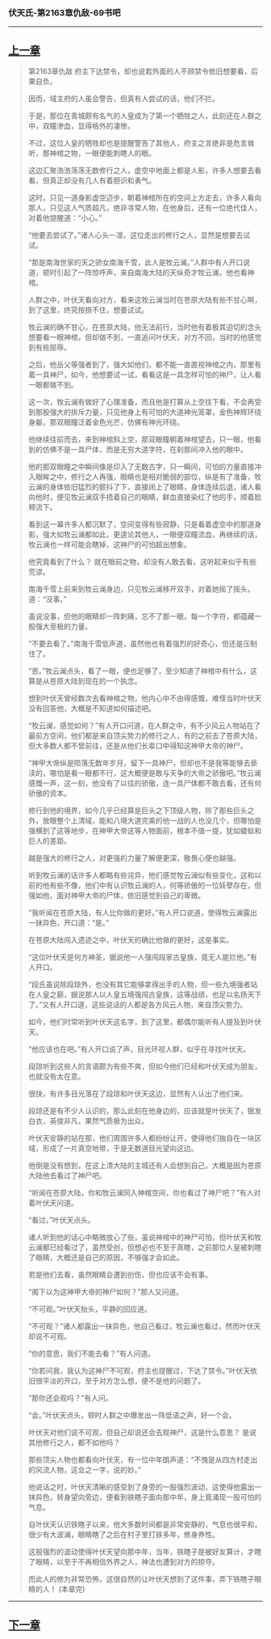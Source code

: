 ### 伏天氏-第2163章仇敌-69书吧

--------
[上一章](./b5af678a620494bf31a385f918aa6092.md)
--------


>
>
>
>第2163章仇敌
>府主下达禁令，却也说若外面的人不顾禁令依旧想要看，后果自负。
>
>因而，域主府的人虽会警告，但真有人尝试的话，他们不拦。
>
>于是，那位在青城颇有名气的人皇成为了第一个牺牲之人，此刻还在人群之中，双瞳渗血，显得格外的凄惨。
>
>不过，这位人皇的牺牲却也是提醒警告了其他人，府主之言绝非是危言耸听，那神棺之物，一眼便能刺瞎人的眼。
>
>这边汇聚浩浩荡荡无数修行之人，虚空中地面上都是人影，许多人想要去看看，但真正却没有几人有着胆识和勇气。
>
>这时，只见一道身影虚空迈步，朝着神棺所在的空间上方走去，许多人看向那人，只见这人气质超凡，绝非寻常人物，在他身后，还有一位绝代佳人，对着他提醒道：“小心。”
>
>“他要去尝试了。”诸人心头一凛，这位走出的修行之人，显然是想要去试试。
>
>“那是南海世家的天之骄女南海千雪，此人是牧云澜。”人群中有人开口说道，顿时引起了一阵惊呼声，来自南海大陆的天纵奇才牧云澜，他也看神棺。
>
>人群之中，叶伏天看向对方，看来这牧云澜当时在苍原大陆有些不甘心啊，到了这里，终究按捺不住，想要试试。
>
>牧云澜的确不甘心，在苍原大陆，他无法前行，当时他有着极其迫切的念头想要看一眼神棺，但却做不到，一直追问叶伏天，对方不回，当时的他感觉到有些屈辱。
>
>之后，他岳父等强者到了，强大如他们，都不能一直直视神棺之内，那里有着一具神尸，如今，他想要试一试，看看这是一具怎样可怕的神尸，让人看一眼都做不到。
>
>这一次，牧云澜有做好了心理准备，而且他是打算从上空往下看，不会再受到那股强大的排斥力量，只见他身上有可怕的大道神光笼罩，金色神辉环绕身躯，那双眼瞳泛着金色光芒，仿佛有神光环绕。
>
>他继续往前而去，来到神棺斜上空，那双眼瞳朝着神棺望去，只一眼，他看到的仿佛不是一具尸体，而是无穷大道字符，在刹那间冲入他的眼中。
>
>他的那双眼瞳之中瞬间像是印入了无数古字，只一瞬间，可怕的力量直接冲入眼眸之中，修行之人再强，眼睛也是相对脆弱的部位，纵是有了准备，牧云澜的身体依旧猛烈的颤抖了下，直接闭上了眼睛，身体连续后退，诸人看向他时，便见牧云澜双手捂着自己的眼睛，鲜血直接染红了他的手，顺着脸颊流下。
>
>看到这一幕许多人都沉默了，空间变得有些寂静，只是看着虚空中的那道身影，强大如牧云澜都如此，更遑论其他人，一眼便双瞳流血，再继续的话，牧云澜也一样可能会瞎掉，这神尸的可怕超出想象。
>
>他究竟看到了什么？
>就在眼前之物，却没有人敢去看，这听起来似乎有些荒谬。
>
>南海千雪上前来到牧云澜身边，只见牧云澜移开双手，对着她摇了摇头，道：“没事。”
>
>虽说没事，但他的眼睛却一阵刺痛，忘不了那一眼，每一个字符，都蕴藏一股强大至极的力量。
>
>“不要去看了。”南海千雪低声道，虽然他也有着强烈的好奇心，但还是压制住了。
>
>“恩。”牧云澜点头，看了一眼，便也足够了，至少知道了神棺中有什么，这算是从苍原大陆到现在的一个执念。
>
>想到叶伏天曾经数次去看神棺之物，他内心中不由得感慨，难怪当时叶伏天没有回答他，大概是不知道如何描述吧。
>
>“牧云澜，感觉如何？”有人开口问道，在人群之中，有不少风云人物站在了最前方空间，他们都是来自顶尖势力的修行之人，有的之前去了苍原大陆，但大多数人都不曾前往，还是从他们长辈口中得知这神甲大帝的神尸。
>
>“神甲大帝纵是陨落无数年岁月，留下一具神尸，但却也不是我等能够去亵渎的，哪怕是看一眼都不行，这大概便是敢与天争的大帝之骄傲吧。”牧云澜感慨一声，这一刻，他没有了以往的骄傲，连一具尸体都不敢去看，还有何骄傲的资本。
>
>修行到他的境界，如今几乎已经算是巨头之下顶级人物，除了那些巨头之外，放眼整个上清域，能和八境大道完美的他一战的人也没几个，但哪怕是强横到了这等地步，在神甲大帝这等人物面前，根本不值一提，犹如蝼蚁和巨人的差距。
>
>越是强大的修行之人，对更强的力量了解便更深，敬畏心便也越强。
>
>听到牧云澜的话许多人都略有些诧异，他们感觉牧云澜似有些变化，这和以前的他有些不像，他们中有认识牧云澜的人，何等骄傲的一位妖孽存在，但强如他，面对神甲大帝的尸体，依旧感觉到自己的卑微。
>
>“我听闻在苍原大陆，有人比你做的更好。”有人开口说道，使得牧云澜露出一抹异色，开口道：“是。”
>
>在苍原大陆闯入遗迹之中，叶伏天的确比他做的更好，这是事实。
>
>“这位叶伏天是何方神圣，据说他一人强闯段家古皇族，竟无人能拦他。”有人开口。
>
>“段氏虽说除段琼外，也没有其它能够拿得出手的人物，但一些九境强者站在人皇之巅，据说那人以人皇五境强闯古皇族，这等战绩，也足以名扬天下了。”又有人开口道，这些说话的人都是各方风云人物，来自顶尖势力。
>
>如今，他们时常听到叶伏天这名字，到了这里，都偶尔能听有人提及到叶伏天。
>
>“他应该也在吧。”有人开口说了声，目光环视人群，似乎在寻找叶伏天。
>
>段琼听到这些人的言语颇为有些不爽，但如今他们已经和叶伏天成为朋友，也就没有太在意。
>
>很快，有许多目光落在了段琼和叶伏天这边，显然有人认出了他们来。
>
>段琼还是有不少人认识的，那么此刻在他身边的，应该就是叶伏天了，银发白衣，英俊非凡，果然气质极为出众。
>
>叶伏天安静的站在那，他们周围许多人都纷纷让开，使得他们独自在一块区域，形成了一片真空地带，于是无数道目光望向这边。
>
>他倒是没有想到，在这上清大陆的主城还有人会想到自己，大概是因为苍原大陆他去看过了神尸吧。
>
>“听闻在苍原大陆，你和牧云澜同入神棺空间，你也看过了神尸吧？”有人对着叶伏天问道。
>
>“看过。”叶伏天点头。
>
>诸人听到他的话心中略微放心了些，虽说神棺中的神尸可怕，但叶伏天和牧云澜都已经看过了，虽然受创，但想必也不至于真瞎，之前那位人皇被刺瞎了眼睛，大概还是自己的原因，不够强才会如此。
>
>若是他们去看，虽然眼睛会遭到创伤，但也应该不会有事。
>
>“阁下以为这神甲大帝的神尸如何？”那人又问道。
>
>“不可观。”叶伏天抬头，平静的回应道。
>
>“不可观？”诸人都露出一抹异色，他自己看过，牧云澜也看过，然而叶伏天却说不可观。
>
>“你的意思，我们不能去看？”有人问道。
>
>“你若问我，我认为这神尸不可观，府主也提醒过，下达了禁令。”叶伏天依旧很平淡的开口，至于对方怎么想，便不是他的问题了。
>
>“那你还会观吗？”有人问。
>
>“会。”叶伏天点头，顿时人群之中爆发出一阵低语之声，好一个会。
>
>叶伏天对他们说不可观，但自己却说还会去观神尸，这是什么意思？
>是说其他修行之人，都不如他吗？
>
>那些顶尖人物也都看向叶伏天，有一位中年朗声道：“不愧是从四方村走出的风流人物，这会之一字，说的妙。”
>
>他说话之时，叶伏天清晰的感受到了身旁的一股强烈波动，这使得他露出一抹异色，转身望向旁边，便看到铁瞎子面向那中年，身上竟涌现一股可怕的气息。
>
>自叶伏天认识铁瞎子以来，他大多数时间都是非常安静的，气息也很平和，很少有大波澜，眼睛瞎了之后在村子里打铁多年，修身养性。
>
>这股强烈的波动使得叶伏天望向那中年，当年，铁瞎子是被好友算计，才瞎了眼睛，以至于不再相信外界之人，神法也遭到对方的掠夺。
>
>而此人的修为非常恐怖，这很自然的让叶伏天想到了这件事，弄下铁瞎子眼睛的人！
>(本章完)
>
>

--------
[下一章](./e00f336e2bb51e3170b7aaf9cd6752fd.md)
--------
